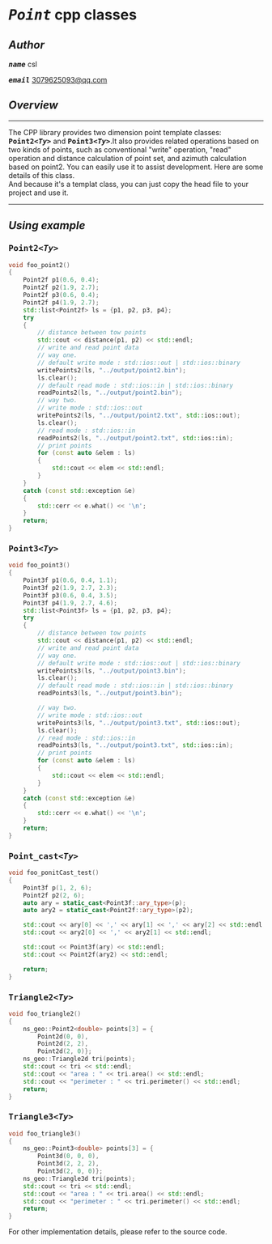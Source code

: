 # <kbd>___Point___</kbd> cpp classes

## ***Author***

<kbd>___name___</kbd> csl  

<kbd>___email___</kbd> 3079625093@qq.com

## ***Overview***

___
The CPP library provides two dimension point template classes: <kbd>__Point2<_Ty>___</kbd> and <kbd>__Point3<_Ty>___</kbd>.It also provides related operations based on two kinds of points, such as conventional "write" operation, "read" operation and distance calculation of point set, and azimuth calculation based on point2. You can easily use it to assist development. Here are some details of this class.  
And because it's a templat class, you can just copy the head file to your project and use it.
___
## ***Using example***

### <kbd>__Point2<_Ty>___</kbd>  

```cpp
void foo_point2()
{
    Point2f p1(0.6, 0.4);
    Point2f p2(1.9, 2.7);
    Point2f p3(0.6, 0.4);
    Point2f p4(1.9, 2.7);
    std::list<Point2f> ls = {p1, p2, p3, p4};
    try
    {
        // distance between tow points
        std::cout << distance(p1, p2) << std::endl;
        // write and read point data
        // way one.
        // default write mode : std::ios::out | std::ios::binary
        writePoints2(ls, "../output/point2.bin");
        ls.clear();
        // default read mode : std::ios::in | std::ios::binary
        readPoints2(ls, "../output/point2.bin");
        // way two.
        // write mode : std::ios::out
        writePoints2(ls, "../output/point2.txt", std::ios::out);
        ls.clear();
        // read mode : std::ios::in
        readPoints2(ls, "../output/point2.txt", std::ios::in);
        // print points
        for (const auto &elem : ls)
        {
            std::cout << elem << std::endl;
        }
    }
    catch (const std::exception &e)
    {
        std::cerr << e.what() << '\n';
    }
    return;
}
```
### <kbd>__Point3<_Ty>___</kbd>  

```cpp
void foo_point3()
{
    Point3f p1(0.6, 0.4, 1.1);
    Point3f p2(1.9, 2.7, 2.3);
    Point3f p3(0.6, 0.4, 3.5);
    Point3f p4(1.9, 2.7, 4.6);
    std::list<Point3f> ls = {p1, p2, p3, p4};
    try
    {
        // distance between tow points
        std::cout << distance(p1, p2) << std::endl;
        // write and read point data
        // way one.
        // default write mode : std::ios::out | std::ios::binary
        writePoints3(ls, "../output/point3.bin");
        ls.clear();
        // default read mode : std::ios::in | std::ios::binary
        readPoints3(ls, "../output/point3.bin");

        // way two.
        // write mode : std::ios::out
        writePoints3(ls, "../output/point3.txt", std::ios::out);
        ls.clear();
        // read mode : std::ios::in
        readPoints3(ls, "../output/point3.txt", std::ios::in);
        // print points
        for (const auto &elem : ls)
        {
            std::cout << elem << std::endl;
        }
    }
    catch (const std::exception &e)
    {
        std::cerr << e.what() << '\n';
    }
    return;
}
```

### <kbd>__Point_cast<_Ty>___</kbd>  
```cpp
void foo_ponitCast_test()
{
    Point3f p(1, 2, 6);
    Point2f p2(2, 6);
    auto ary = static_cast<Point3f::ary_type>(p);
    auto ary2 = static_cast<Point2f::ary_type>(p2);

    std::cout << ary[0] << ',' << ary[1] << ',' << ary[2] << std::endl;
    std::cout << ary2[0] << ',' << ary2[1] << std::endl;

    std::cout << Point3f(ary) << std::endl;
    std::cout << Point2f(ary2) << std::endl;

    return;
}
```

### <kbd>__Triangle2<_Ty>___</kbd>  

```cpp
void foo_triangle2()
{
    ns_geo::Point2<double> points[3] = {
        Point2d(0, 0),
        Point2d(2, 2),
        Point2d(2, 0)};
    ns_geo::Triangle2d tri(points);
    std::cout << tri << std::endl;
    std::cout << "area : " << tri.area() << std::endl;
    std::cout << "perimeter : " << tri.perimeter() << std::endl;
    return;
}
```

### <kbd>__Triangle3<_Ty>___</kbd>  

```cpp
void foo_triangle3()
{
    ns_geo::Point3<double> points[3] = {
        Point3d(0, 0, 0),
        Point3d(2, 2, 2),
        Point3d(2, 0, 0)};
    ns_geo::Triangle3d tri(points);
    std::cout << tri << std::endl;
    std::cout << "area : " << tri.area() << std::endl;
    std::cout << "perimeter : " << tri.perimeter() << std::endl;
    return;
}
```

For other implementation details, please refer to the source code.
